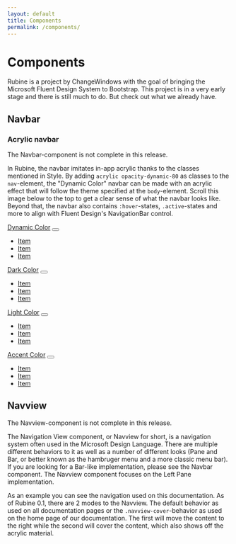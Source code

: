 ```yaml
---
layout: default
title: Components
permalink: /components/
---
```


# Components

<p class="lead">Rubine is a project by ChangeWindows with the goal of bringing the Microsoft Fluent Design System to Bootstrap. This project is in a very early stage and there is still much to do. But check out what we already have.</p>

## Navbar

### Acrylic navbar

<div class="alert alert-warning">The Navbar-component is not complete in this release.</div>

In Rubine, the navbar imitates in-app acrylic thanks to the classes mentioned in Style. By adding `acrylic opacity-dynamic-80` as classes to the `nav`-element, the "Dynamic Color" navbar can be made with an acrylic effect that will follow the theme specified at the `body`-element. Scroll this image below to the top to get a clear sense of what the navbar looks like. Beyond that, the navbar also contains `:hover`-states, `.active`-states and more to align with Fluent Design's NavigationBar control.

<nav class="navbar navbar-expand-lg navbar-light acrylic opacity-dynamic-80 mt-2">
    <div class="container">
        <a class="navbar-brand" href="index.php">Dynamic Color</a>
        <button class="navbar-toggler" type="button" data-toggle="collapse" data-target="#navbarSupportedContent" aria-controls="navbarSupportedContent" aria-expanded="false" aria-label="Toggle navigation">
            <span class="navbar-toggler-icon"></span>
        </button>
        <div class="collapse navbar-collapse" id="navbar">
            <ul class="navbar-nav">
                <li class="nav-item"><a class="nav-link" href="#">Item</a></li>
                <li class="nav-item active"><a class="nav-link" href="#">Item</a></li>
                <li class="nav-item"><a class="nav-link" href="#">Item</a></li>
            </ul>
        </div>
    </div>
</nav>
<nav class="navbar navbar-expand-lg navbar-dark acrylic opacity-dark-80 mt-2">
    <div class="container">
        <a class="navbar-brand" href="index.php">Dark Color</a>
        <button class="navbar-toggler" type="button" data-toggle="collapse" data-target="#navbarSupportedContent" aria-controls="navbarSupportedContent" aria-expanded="false" aria-label="Toggle navigation">
            <span class="navbar-toggler-icon"></span>
        </button>
        <div class="collapse navbar-collapse" id="navbar">
            <ul class="navbar-nav">
                <li class="nav-item"><a class="nav-link" href="#">Item</a></li>
                <li class="nav-item active"><a class="nav-link" href="#">Item</a></li>
                <li class="nav-item"><a class="nav-link" href="#">Item</a></li>
            </ul>
        </div>
    </div>
</nav>
<nav class="navbar navbar-expand-lg navbar-light acrylic opacity-light-80 mt-2">
    <div class="container">
        <a class="navbar-brand" href="index.php">Light Color</a>
        <button class="navbar-toggler" type="button" data-toggle="collapse" data-target="#navbarSupportedContent" aria-controls="navbarSupportedContent" aria-expanded="false" aria-label="Toggle navigation">
            <span class="navbar-toggler-icon"></span>
        </button>
        <div class="collapse navbar-collapse" id="navbar">
            <ul class="navbar-nav">
                <li class="nav-item"><a class="nav-link" href="#">Item</a></li>
                <li class="nav-item active"><a class="nav-link" href="#">Item</a></li>
                <li class="nav-item"><a class="nav-link" href="#">Item</a></li>
            </ul>
        </div>
    </div>
</nav>
<nav class="navbar navbar-expand-lg navbar-dark acrylic opacity-accent-80 mt-2">
    <div class="container">
        <a class="navbar-brand" href="index.php">Accent Color</a>
        <button class="navbar-toggler" type="button" data-toggle="collapse" data-target="#navbarSupportedContent" aria-controls="navbarSupportedContent" aria-expanded="false" aria-label="Toggle navigation">
            <span class="navbar-toggler-icon"></span>
        </button>
        <div class="collapse navbar-collapse" id="navbar">
            <ul class="navbar-nav">
                <li class="nav-item"><a class="nav-link" href="#">Item</a></li>
                <li class="nav-item active"><a class="nav-link" href="#">Item</a></li>
                <li class="nav-item"><a class="nav-link" href="#">Item</a></li>
            </ul>
        </div>
    </div>
</nav>

## Navview

<div class="alert alert-warning">The Navview-component is not complete in this release.</div>

The Navigation View component, or Navview for short, is a navigation system often used in the Microsoft Design Language. There are multiple different behaviors to it as well as a number of different looks (Pane and Bar, or better known as the hambruger menu and a more classic menu bar). If you are looking for a Bar-like implementation, please see the Navbar component. The Navview component focuses on the Left Pane implementation.

As an example you can see the navigation used on this documentation. As of Rubine 0.1, there are 2 modes to the Navview. The default behavior as used on all documentation pages or the `.navview-cover`-behavior as used on the home page of our documentation. The first will move the content to the right while the second will cover the content, which also shows off the acrylic material.